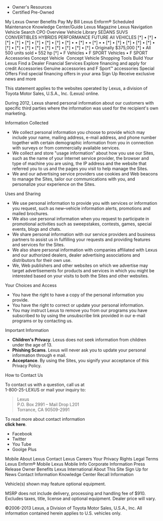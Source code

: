 *   Owner's Resources
*   Certified Pre-Owned

My Lexus Owner Benefits Pay My Bill Lexus Enform® Scheduled Maintenance Knowledge Center/Guide Lexus Magazine Lexus Navigation Vehicle Search CPO Overview Vehicle Library SEDANS SUVS CONVERTIBLES HYBRIDS PERFORMANCE FUTURE All VEHICLES \[\*\] • \[†\] • \[\*\] • \[†\] • \[\*\] • \[†\] • \[\*\] • \[†\] • \[\*\] • • \[\*\] • • \[\*\] • • \[\*\] • \[†\] • \[\*\] • \[†\] • \[\*\] • \[†\] • \[\*\] • \[†\] • \[\*\] • \[†\] • \[\*\] • \[†\] • \[\*\] • \[†\] • Originally $375,000 \[\*\] • All 500 units sold • 552 hp \[†\] • F Vehicles • F SPORT Vehicles • F SPORT Accessories Concept Vehicle  Concept Vehicle Shopping Tools Build Your Lexus Find a Dealer Financial Services Explore financing and apply for credit Accessories Genuine accessories and F Sport™ accessories Special Offers Find special financing offers in your area Sign Up Receive exclusive news and more

This statement applies to the websites operated by Lexus, a division of Toyota Motor Sales, U.S.A., Inc. (Lexus) online.

During 2012, Lexus shared personal information about our customers with specific third parties where the information was used for the recipient's own marketing.

Information Collected

*   We collect personal information you choose to provide which may include your name, mailing address, e-mail address, and phone number together with certain demographic information from you in connection with surveys or from commercially available services.
*   We collect and store "usage information" about how you use our Sites, such as the name of your Internet service provider, the browser and type of machine you are using, the IP address and the website that referred you to us and the pages you visit to help manage the Sites.
*   We and our advertising service providers use cookies and Web beacons to manage the Sites, tailor our communications with you, and personalize your experience on the Sites.

Uses and Sharing

*   We use personal information to provide you with services or information you request, such as new–vehicle information alerts, promotions and mailed brochures.
*   We also use personal information when you request to participate in promotional activities such as sweepstakes, contests, games, special events, blogs and chats.
*   We share personal information with our service providers and business partners to assist us in fulfilling your requests and providing features and services for the Sites.
*   We also share personal information with companies affiliated with Lexus and our authorized dealers, dealer advertising associations and distributors for their own use.
*   We, Web publishers and other websites on which we advertise may target advertisements for products and services in which you might be interested based on your visits to both the Sites and other websites.

Your Choices and Access

*   You have the right to have a copy of the personal information you provide.
*   You have the right to correct or update your personal information.
*   You may instruct Lexus to remove you from our programs you have subscribed to by using the unsubscribe link provided in our e-mail programs or by contacting us.

Important Information

*   **Children's Privacy**. Lexus does not seek information from children under the age of 13.
*   **Phishing Scams**. Lexus will never ask you to update your personal information through e mail.
*   **Acceptance**. By using the Sites, you signify your acceptance of this Privacy Policy.

How to Contact Us

To contact us with a question, call us at  
1-800-25-LEXUS or mail your inquiry to:

> Lexus  
> P.O. Box 2991 – Mail Drop L201  
> Torrance, CA 90509-2991

To read more about contact information  
**click here**.

*   Facebook
*   Twitter
*   You Tube
*   Goolge Plus

Mobile About Lexus Contact Lexus Careers Your Privacy Rights Legal Terms Lexus Enform® Mobile Lexus Mobile Info Corporate Information Press Release Owner Benefits Lexus International About This Site Sign Up for News Contact Information Knowledge Center Recall Information

Vehicle(s) shown may feature optional equipment.

MSRP does not include delivery, processing and handling fee of $910. Excludes taxes, title, license and optional equipment. Dealer price will vary.

©2006-2013 Lexus, a Division of Toyota Motor Sales, U.S.A., Inc. All information contained herein applies to U.S. vehicles only.